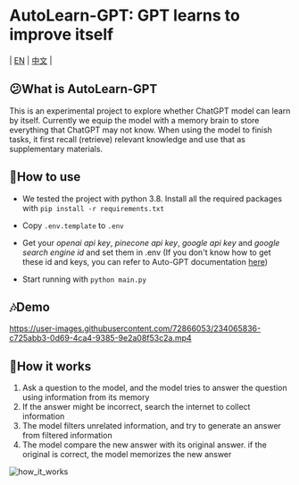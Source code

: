# AutoLearn-GPT: GPT learns to improve itself

| [EN](https://github.com/Reason-Wang/SelfLearnGPT/blob/main/README.md) | [中文](https://github.com/Reason-Wang/SelfLearnGPT/blob/main/docs/README-ZH.md) |

## 😕What is AutoLearn-GPT

This is an experimental project to explore whether ChatGPT model can learn by itself. Currently we equip the model with a memory brain to store everything that ChatGPT may not know. When using the model to finish tasks, it first recall (retrieve) relevant knowledge and use that as supplementary materials.

## 🧰How to use

+ We tested the project with python 3.8. Install all the required packages with `pip install -r requirements.txt`

+ Copy `.env.template` to `.env`
+ Get your *openai api key*, *pinecone api key*, *google api key* and *google search engine id* and set them in .env (If you don't know how to get these id and keys, you can refer to Auto-GPT documentation [here](https://significant-gravitas.github.io/Auto-GPT/configuration/search/)) 
+ Start running with `python main.py`

## 🎶Demo

https://user-images.githubusercontent.com/72866053/234065836-c725abb3-0d69-4ca4-9385-9e2a08f53c2a.mp4

## 📖How it works

1. Ask a question to the model, and the model tries to answer the question using information from its memory
2. If the answer might be incorrect, search the internet to collect information
3. The model filters unrelated information, and try to generate an answer from filtered information
4. The model compare the new answer with its original answer. if the original is correct, the model memorizes the new answer

![how_it_works](https://user-images.githubusercontent.com/72866053/234168105-97f9cdb1-78c4-4b25-b02b-009966782d57.png)
